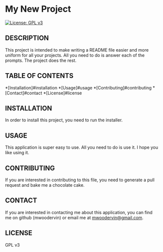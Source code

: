 # My New Project

  [![License: GPL v3](https://img.shields.io/badge/License-GPLv3-blue.svg)](https://www.gnu.org/licenses/gpl-3.0)

  ## DESCRIPTION
  This project is intended to make writing a README file easier and more uniform for all your projects. All you need to do is answer each of the prompts. The project does the rest.

  ## TABLE OF CONTENTS
  *[Installation]#installation
  *[Usage]#usage
  *[Contributing]#contributing
  *[Contact]#contact
  *[License]#license

  ## INSTALLATION
  In order to install this project, you need to run the installer.

  ## USAGE
  This application is super easy to use. All you need to do is use it. I hope you like using it.

  ## CONTRIBUTING
  If you are interested in contributing to this file, you need to generate a pull request and bake me a chocolate cake.

  ## CONTACT
  If you are interested in contacting me about this application, you can find me on github (mwoodervin) or email me at mwoodervin@gmail.com.

  ## LICENSE
  GPL v3

